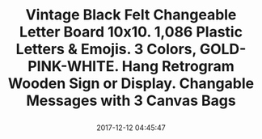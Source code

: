 ---
title: > #shorten me
  Vintage Black Felt Changeable Letter Board 10x10. 1,086 Plastic Letters & Emojis. 3 Colors, GOLD-PINK-WHITE. Hang Retrogram Wooden Sign or Display. Changable Messages with 3 Canvas Bags
name: >
  Vintage Black Felt Changeable Letter Board 10x10. 1,086 Plastic Letters & Emojis. 3 Colors, GOLD-PINK-WHITE. Hang Retrogram Wooden Sign or Display. Changable Messages with 3 Canvas Bags
date: "2017-12-12 04:45:47"
buy_now: "https://www.amazon.com/Changeable-Letter-Board-GOLD-PINK-WHITE-Retrogram/dp/B07533W2CF?SubscriptionId=AKIAIA5RBQIWQVTCUEUQ&tag=coldcutdeals-20&linkCode=xm2&camp=2025&creative=165953&creativeASIN=B07533W2CF"
description_markdown: >-

  - <b>100% MONEY BACK GUARANTEE.<b> 10 X 10 Black Felt Changeable Letter Board with 1,086 Letters---Gold, White, & Pink. <b>VERSATILE<b> Switch up colors for whatever event or holiday or mood you are in.

  - <b> EVERYTHING YOU NEED IS INCLUDED.<B> 1.086 total changable letters, numbers, symbols & Emojis. 362 Pink, 362 White, and 362 Gold. (MORE LETTERS THAN ANYONE) Black Felt Pure Oak Letter Board, 3 bags to hold all letters, and hanging bracket mounted on back.

  - <b> MESSAGES.<B> Everyone is raving about these vintage looking retrogram boards. Use your imagination and all the colors we offer to state your mood and what you are crazy about.

  - <b>GOOD OLD USA OWNERS.<b>. Help support businesses in the USA with the purchase of this product. Our biggest concern is you get value for your hard earned money.

  - <b>SAY WHAT YOU MEAN, MEAN WHAT YOU SAY.<b> Perfect for weddings, parties, showers, photography, kids bedrooms, offices, birthdays, holidays, baby milestones, etc


tweet_id_str: "940442535335485440"
price: "$59.95"
list_price: "$59.95"
deal_price: "$24.99"
you_save: "$34.96 (58%)"
asin: "B07533W2CF"
image: "https://images-na.ssl-images-amazon.com/images/I/51bhYB8KTAL.jpg"
---